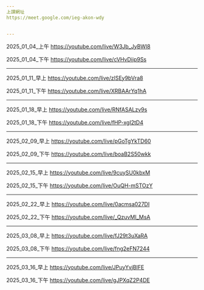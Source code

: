 ```yaml
---
上課網址
https://meet.google.com/ieg-akon-wdy


---
```

2025_01_04_上午
https://youtube.com/live/W3Jb_JyBWl8

2025_01_04_下午
https://youtube.com/live/cVHvDiip9Ss


---
2025_01_11_早上
https://youtube.com/live/zlSEy9bVra8

2025_01_11_下午
https://youtube.com/live/XRBAArYq1hA


---
2025_01_18_早上
https://youtube.com/live/RNfASALzv9s

2025_01_18_下午
https://youtube.com/live/fHP-xgI2tD4


---
2025_02_09_早上
https://youtube.com/live/pGoTgYkTD60

2025_02_09_下午
https://youtube.com/live/boaB2S50wkk


---
2025_02_15_早上
https://youtube.com/live/9cuySU0kbxM

2025_02_15_下午
https://youtube.com/live/OuQH-mSTOzY


---
2025_02_22_早上
https://youtube.com/live/0acmsa027DI

2025_02_22_下午
https://youtube.com/live/_QzuvMI_MsA


---
2025_03_08_早上
https://youtube.com/live/fJ29t3uXaRA

2025_03_08_下午
https://youtube.com/live/fng2eFN7244


---
2025_03_16_早上
https://youtube.com/live/JPuyYvjBlFE

2025_03_16_下午
https://youtube.com/live/gJPXqZ2P4DE
